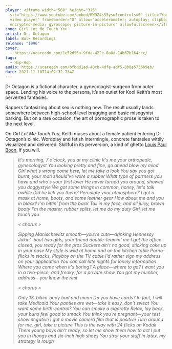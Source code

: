 ```yaml
---
player: <iframe width="560" height="315"
  src="https://www.youtube.com/embed/RW9Z4s55ysw?controls=0" title="YouTube
  video player" frameborder="0" allow="accelerometer; autoplay; clipboard-write;
  encrypted-media; gyroscope; picture-in-picture" allowfullscreen></iframe>
song: Girl Let Me Touch You
artist: Dr. Octagon
label: Bulk Recordings
release: "1996"
cover:
  - https://ucarecdn.com/1e52d56a-9fda-422e-8a8a-14b67b164ccc/
tags:
  - Hip-Hop
audio: https://ucarecdn.com/bfbdd1ad-40cb-4dfe-adf5-8b8e5736b9eb/
date: 2021-11-10T14:02:32.734Z
---
```

Dr Octagon is a fictional character, a gynecologist-surgeon from outer space. Lending his voice to the persona, it’s an outlet for Kool Keith’s most perverted fantasies.

Rappers fantasizing about sex is nothing new. The result usually lands somewhere between high-school level bragging and basic misogynist barking. But on a rare occasion, the art of pornographic prose is taken to the next level. 

On *Girl Let Me Touch You*, Keith muses about a female patient entering Dr Octagon’s clinic. Wordplay and fetish intermingle, concrete fantasies wittily visualized and delivered. Skillful in its perversion, a kind of ghetto [Louis Paul Boon](https://en.wikipedia.org/wiki/Louis_Paul_Boon), if you will. 



> *It's morning, 7 o'clock, you at my clinic
> It's me your orthopedic, gynecologyst
> You looking pretty and fine, go ahead blow my mind
> Girl what's wrong come here, let me take a look
> You say you got burnt, your man should've wore a rubber
> What type of partners you have and who's your first lover
> He never turned you around, showed you doggystyle
> We got some things in common, honey, let's talk awhile
> Did he lick you there? Percolate your atmosphere?
> I got a mask at home, boots, and some leather gear
> How about me and you in black? I'm hittin' from the back
> Tail in my face, and all juicy, brown booty
> I'm the master, rubber splits, let me do my duty
> Girl, let me touch you*
>
> *< chorus >*
>
> *Sipping Manischewitz smooth—you’re cute—drinking Hennessy
> Jokin' 'bout two girls, your friend double-teamin' me
> I got the office closed, you ready for the pros
> Suckers ain't no good, sticking coke up in your nose
> My style is wild at home and on the kitchen table
> Porno-flicks in stacks, Playboy on the TV cable
> I'd rather sign my address on your application
> You can call late nights for lonely information
> Where you come when it's boring? A place—where to go?
> I want you in a two-piece, and freaky, for a private show
> You got my number, address—you know the rest*
>
> *< chorus >*
>
> *Only 18, bikini-body bad and mean
> Do you have cards? In fact, I will take Medicaid
> Your panties are wet—take it easy, don't sweat
> You want some birth-control? You can smoke a cigarette
> Relax, lay back, your buns feel good to smack
> You think you're pregnant—your test show negative
> I got a movie camera film that is positive
> Turn around for me, girl, take a picture
> This is the way with 24 flicks on Kodak
> Them young boys ain't ready, so let me show them how to act
> I put you in thongs and six-inch high shoes
> You strut your stuff in latex, my strategy is rough*